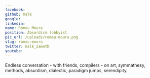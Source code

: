 ```yaml
---
facebook: 
github: malk
google: 
linkedin: 
name: Romeu Moura
position: Absurdism lobbyist
pic_url: /uploads/romeu-moura.png
slug: romeu-moura
twitter: malk_zameth
youtube: 
---
```

<p>Endless conversation - with friends, compilers - on art, symmathesy, methods, absurdism, dialectic, paradigm jumps, serendipity.</p>

<p>&nbsp;</p>
